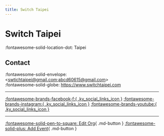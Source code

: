 ```yaml
---
title: Switch Taipei
---
```


# Switch Taipei

:fontawesome-solid-location-dot: Taipei  


## Contact

:fontawesome-solid-envelope: <swtichtaipei@gmail.com;abcd60615@gmail.com>  
:fontawesome-solid-globe: <https://www.switchtaipei.com>  

---

 [:fontawesome-brands-facebook-f:{ .ky_social_links_icon }](https://www.facebook.com/switchtaipei) [:fontawesome-brands-instagram:{ .ky_social_links_icon }](https://instagram.com/switchtaipei_pridevoice) [:fontawesome-brands-youtube:{ .ky_social_links_icon }](https://youtube.com/switchtaipei19)

---

[:fontawesome-solid-pen-to-square: Edit Org](https://github.com/swingdance/orgs/issues/new?assignees=&labels=update+org&projects=&template=03-update_entity.yml&title=Update%20Org%3A%20zh_TW%20%E2%80%A2%20Switch%20Taipei&region=zh_TW&id=switch-taipei&name=Switch%20Taipei){ .md-button } [:fontawesome-solid-plus: Add Event](https://github.com/swingdance/events/issues/new?assignees=&labels=add+event&projects=&template=02-add_entity.yml&title=Add%20Event%3A%20zh_TW%20%E2%80%A2%20%3CName%3E&region=zh_TW&province=Taipei&city=Taipei&org_id=switch-taipei){ .md-button }
